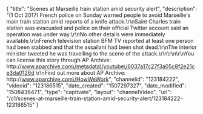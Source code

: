 {
    "title": "Scenes at Marseille train station amid security alert",
    "description": "(1 Oct 2017) French police on Sunday warned people to avoid Marseille's main train station amid reports of a knife attack.\r\nSaint Charles train station was evacuated and police on their official Twitter account said an operation was under way.\r\nNo other details were immediately available.\r\nFrench television station BFM TV reported at least one person had been stabbed and that the assailant had been shot dead.\r\nThe interior minister tweeted he was travelling to the scene of the attack.\r\n\r\n\r\nYou can license this story through AP Archive: http:\/\/www.aparchive.com\/metadata\/youtube\/6037a17c27f3a05c8f2e21ce3da0126d \r\nFind out more about AP Archive: http:\/\/www.aparchive.com\/HowWeWork",
    "channelid": "123184222",
    "videoid": "123186515",
    "date_created": "1507297327",
    "date_modified": "1508436471",
    "type": "captivate",
    "layout": "channelVideo",
    "url": "\/c1\/scenes-at-marseille-train-station-amid-security-alert\/123184222-123186515"
}